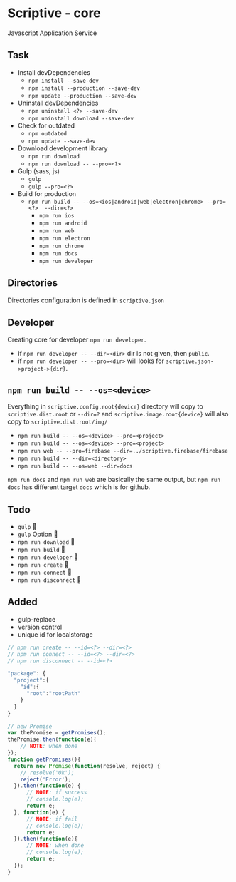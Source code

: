 # Scriptive - core
Javascript Application Service

## Task
* Install devDependencies
  - `npm install --save-dev`
  - `npm install --production --save-dev`
  - `npm update --production --save-dev`
* Uninstall devDependencies
  - `npm uninstall <?> --save-dev`
  - `npm uninstall download --save-dev`
* Check for outdated
  - `npm outdated`
  - `npm update --save-dev`
* Download development library
  - `npm run download`
  - `npm run download -- --pro=<?>`
* Gulp (sass, js)
  - `gulp`
  - `gulp --pro=<?>`
* Build for production
  - `npm run build -- --os=<ios|android|web|electron|chrome> --pro=<?>  --dir=<?>`
    - `npm run ios`
    - `npm run android`
    - `npm run web`
    - `npm run electron`
    - `npm run chrome`
    - `npm run docs`
    - `npm run developer`
  
## Directories
  Directories configuration is defined in `scriptive.json`
  
## Developer
  Creating core for developer `npm run developer`. 
  - if `npm run developer -- --dir=<dir>` dir is not given, then `public`.
  - if `npm run developer -- --pro=<dir>` will looks for `scriptive.json->project->{dir}`.
  
## `npm run build -- --os=<device>`

Everything in `scriptive.config.root{device}` directory will copy to `scriptive.dist.root` or  `--dir=?` and `scriptive.image.root{device}` will also copy to `scriptive.dist.root/img/`

* `npm run build -- --os=<device> --pro=<project>`
* `npm run build -- --os=<device> --pro=<project>`
* `npm run web -- --pro=firebase --dir=../scriptive.firebase/firebase`
* `npm run build -- --dir=<directory>`
* `npm run build -- --os=web --dir=docs`

`npm run docs` and `npm run web` are basically the same output, but `npm run docs` has different target `docs` which is for github.

## Todo
  * `gulp` :seedling:
  * `gulp` Option :seedling:
  * `npm run download` :seedling:
  * `npm run build` :seedling:
  * `npm run developer` :seedling:
  * `npm run create` :seedling:
  * `npm run connect` :seedling:
  * `npm run disconnect` :seedling:

## Added
 * gulp-replace
 * version control
 * unique id for localstorage
  
```javascript
// npm run create -- --id=<?> --dir=<?>
// npm run connect -- --id=<?> --dir=<?>
// npm run disconnect -- --id=<?>

"package": {
  "project":{
    "id":{
      "root":"rootPath"
    }
  }
}
```

```javascript
// new Promise
var thePromise = getPromises();
thePromise.then(function(e){
    // NOTE: when done
});
function getPromises(){
  return new Promise(function(resolve, reject) {
    // resolve('Ok');
    reject('Error');
  }).then(function(e) {
      // NOTE: if success
      // console.log(e);
      return e;
  }, function(e) {
      // NOTE: if fail
      // console.log(e);
      return e;
  }).then(function(e){
      // NOTE: when done
      // console.log(e);
      return e;
  });
}
```
